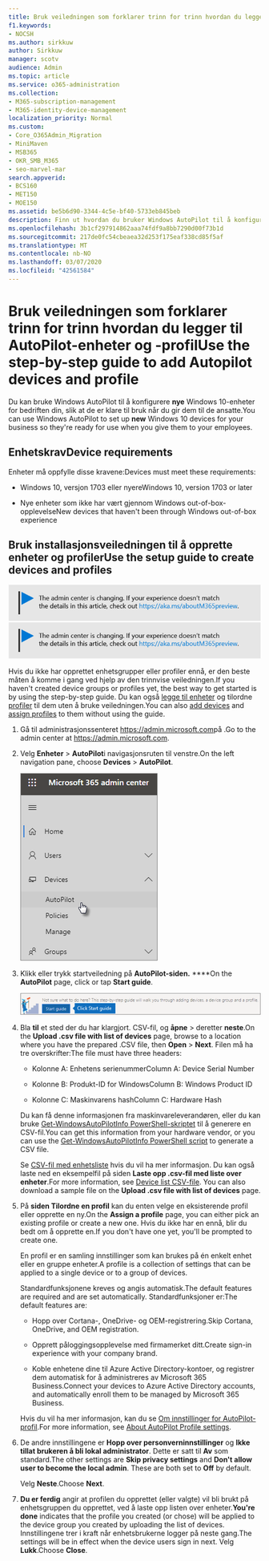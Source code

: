 ```yaml
---
title: Bruk veiledningen som forklarer trinn for trinn hvordan du legger til AutoPilot-enheter og -profil
f1.keywords:
- NOCSH
ms.author: sirkkuw
author: Sirkkuw
manager: scotv
audience: Admin
ms.topic: article
ms.service: o365-administration
ms.collection:
- M365-subscription-management
- M365-identity-device-management
localization_priority: Normal
ms.custom:
- Core_O365Admin_Migration
- MiniMaven
- MSB365
- OKR_SMB_M365
- seo-marvel-mar
search.appverid:
- BCS160
- MET150
- MOE150
ms.assetid: be5b6d90-3344-4c5e-bf40-5733eb845beb
description: Finn ut hvordan du bruker Windows AutoPilot til å konfigurere nye Windows 10-enheter for bedriften din, slik at de er klare for ansattbruk.
ms.openlocfilehash: 3b1cf297914862aaa74fdf9a8bb7290d00f73b1d
ms.sourcegitcommit: 217de0fc54cbeaea32d253f175eaf338cd85f5af
ms.translationtype: MT
ms.contentlocale: nb-NO
ms.lasthandoff: 03/07/2020
ms.locfileid: "42561584"
---
```

# <a name="use-the-step-by-step-guide-to-add-autopilot-devices-and-profile"></a><span data-ttu-id="69a1b-103">Bruk veiledningen som forklarer trinn for trinn hvordan du legger til AutoPilot-enheter og -profil</span><span class="sxs-lookup"><span data-stu-id="69a1b-103">Use the step-by-step guide to add Autopilot devices and profile</span></span>

<span data-ttu-id="69a1b-104">Du kan bruke Windows AutoPilot til å konfigurere **nye** Windows 10-enheter for bedriften din, slik at de er klare til bruk når du gir dem til de ansatte.</span><span class="sxs-lookup"><span data-stu-id="69a1b-104">You can use Windows AutoPilot to set up **new** Windows 10 devices for your business so they're ready for use when you give them to your employees.</span></span>
  
## <a name="device-requirements"></a><span data-ttu-id="69a1b-105">Enhetskrav</span><span class="sxs-lookup"><span data-stu-id="69a1b-105">Device requirements</span></span>

<span data-ttu-id="69a1b-106">Enheter må oppfylle disse kravene:</span><span class="sxs-lookup"><span data-stu-id="69a1b-106">Devices must meet these requirements:</span></span>
  
- <span data-ttu-id="69a1b-107">Windows 10, versjon 1703 eller nyere</span><span class="sxs-lookup"><span data-stu-id="69a1b-107">Windows 10, version 1703 or later</span></span>
    
- <span data-ttu-id="69a1b-108">Nye enheter som ikke har vært gjennom Windows out-of-box-opplevelse</span><span class="sxs-lookup"><span data-stu-id="69a1b-108">New devices that haven't been through Windows out-of-box experience</span></span>
    
## <a name="use-the-setup-guide-to-create-devices-and-profiles"></a><span data-ttu-id="69a1b-109">Bruk installasjonsveiledningen til å opprette enheter og profiler</span><span class="sxs-lookup"><span data-stu-id="69a1b-109">Use the setup guide to create devices and profiles</span></span>

<span data-ttu-id="69a1b-110">[![Etikett for å gi deg beskjed om at administrasjonssenteret endres. Du finner mer informasjon på aka.ms/aboutM365preview.](../media/m365admincenterchanging.png)](https://docs.microsoft.com/office365/admin/microsoft-365-admin-center-preview)</span><span class="sxs-lookup"><span data-stu-id="69a1b-110">[![Label to let you know the admin center is changing and you can find more details at aka.ms/aboutM365preview.](../media/m365admincenterchanging.png)](https://docs.microsoft.com/office365/admin/microsoft-365-admin-center-preview)</span></span>

<span data-ttu-id="69a1b-111">Hvis du ikke har opprettet enhetsgrupper eller profiler ennå, er den beste måten å komme i gang ved hjelp av den trinnvise veiledningen.</span><span class="sxs-lookup"><span data-stu-id="69a1b-111">If you haven't created device groups or profiles yet, the best way to get started is by using the step-by-step guide.</span></span> <span data-ttu-id="69a1b-112">Du kan også [legge til enheter](create-and-edit-autopilot-devices.md) og tilordne [profiler](create-and-edit-autopilot-profiles.md) til dem uten å bruke veiledningen.</span><span class="sxs-lookup"><span data-stu-id="69a1b-112">You can also [add devices](create-and-edit-autopilot-devices.md) and [assign profiles](create-and-edit-autopilot-profiles.md) to them without using the guide.</span></span> 
  
1. <span data-ttu-id="69a1b-113">Gå til administrasjonssenteret <a href="https://go.microsoft.com/fwlink/p/?linkid=837890" target="_blank">https://admin.microsoft.com</a>på .</span><span class="sxs-lookup"><span data-stu-id="69a1b-113">Go to the admin center at <a href="https://go.microsoft.com/fwlink/p/?linkid=837890" target="_blank">https://admin.microsoft.com</a>.</span></span>

2. <span data-ttu-id="69a1b-114">Velg **Enheter** \> **AutoPilot**i navigasjonsruten til venstre.</span><span class="sxs-lookup"><span data-stu-id="69a1b-114">On the left navigation pane, choose **Devices** \> **AutoPilot**.</span></span>

    ![Velg enheter i administrasjonssenteret og deretter AutoPilot.](../media/AutoPilot.png)
  
2. <span data-ttu-id="69a1b-116">Klikk eller trykk startveiledning på **AutoPilot-siden.** \*\*\*\*</span><span class="sxs-lookup"><span data-stu-id="69a1b-116">On the **AutoPilot** page, click or tap **Start guide**.</span></span>
    
    ![Click Start guide for step-by-step instructions for Autopilot.](../media/31662655-d1e6-437d-87ea-c0dec5da56f7.png)
  
3. <span data-ttu-id="69a1b-118">Bla **til** et sted der du har klargjort. CSV-fil, og **åpne** \> deretter **neste**.</span><span class="sxs-lookup"><span data-stu-id="69a1b-118">On the **Upload .csv file with list of devices** page, browse to a location where you have the prepared .CSV file, then **Open** \> **Next**.</span></span> <span data-ttu-id="69a1b-119">Filen må ha tre overskrifter:</span><span class="sxs-lookup"><span data-stu-id="69a1b-119">The file must have three headers:</span></span>
    
    - <span data-ttu-id="69a1b-120">Kolonne A: Enhetens serienummer</span><span class="sxs-lookup"><span data-stu-id="69a1b-120">Column A: Device Serial Number</span></span>
    
    - <span data-ttu-id="69a1b-121">Kolonne B: Produkt-ID for Windows</span><span class="sxs-lookup"><span data-stu-id="69a1b-121">Column B: Windows Product ID</span></span>
    
    - <span data-ttu-id="69a1b-122">Kolonne C: Maskinvarens hash</span><span class="sxs-lookup"><span data-stu-id="69a1b-122">Column C: Hardware Hash</span></span>
    
    <span data-ttu-id="69a1b-123">Du kan få denne informasjonen fra maskinvareleverandøren, eller du kan bruke [Get-WindowsAutoPilotInfo PowerShell-skriptet](https://www.powershellgallery.com/packages/Get-WindowsAutoPilotInfo) til å generere en CSV-fil.</span><span class="sxs-lookup"><span data-stu-id="69a1b-123">You can get this information from your hardware vendor, or you can use the [Get-WindowsAutoPilotInfo PowerShell script](https://www.powershellgallery.com/packages/Get-WindowsAutoPilotInfo) to generate a CSV file.</span></span> 
    
    <span data-ttu-id="69a1b-p103">Se [CSV-fil med enhetsliste](https://support.office.com/article/932e3676-2491-49f0-9177-d893d2f5276e) hvis du vil ha mer informasjon. Du kan også laste ned en eksempelfil på siden **Laste opp .csv-fil med liste over enheter**.</span><span class="sxs-lookup"><span data-stu-id="69a1b-p103">For more information, see [Device list CSV-file](https://support.office.com/article/932e3676-2491-49f0-9177-d893d2f5276e). You can also download a sample file on the **Upload .csv file with list of devices** page.</span></span> 
    
4. <span data-ttu-id="69a1b-126">På **siden Tilordne en profil** kan du enten velge en eksisterende profil eller opprette en ny.</span><span class="sxs-lookup"><span data-stu-id="69a1b-126">On the **Assign a profile** page, you can either pick an existing profile or create a new one.</span></span> <span data-ttu-id="69a1b-127">Hvis du ikke har en ennå, blir du bedt om å opprette en.</span><span class="sxs-lookup"><span data-stu-id="69a1b-127">If you don't have one yet, you'll be prompted to create one.</span></span> 
    
    <span data-ttu-id="69a1b-128">En profil er en samling innstillinger som kan brukes på én enkelt enhet eller en gruppe enheter.</span><span class="sxs-lookup"><span data-stu-id="69a1b-128">A profile is a collection of settings that can be applied to a single device or to a group of devices.</span></span>
    
    <span data-ttu-id="69a1b-129">Standardfunksjonene kreves og angis automatisk.</span><span class="sxs-lookup"><span data-stu-id="69a1b-129">The default features are required and are set automatically.</span></span> <span data-ttu-id="69a1b-130">Standardfunksjoner er:</span><span class="sxs-lookup"><span data-stu-id="69a1b-130">The default features are:</span></span>
    
    - <span data-ttu-id="69a1b-131">Hopp over Cortana-, OneDrive- og OEM-registrering.</span><span class="sxs-lookup"><span data-stu-id="69a1b-131">Skip Cortana, OneDrive, and OEM registration.</span></span>
    
    - <span data-ttu-id="69a1b-132">Opprett påloggingsopplevelse med firmamerket ditt.</span><span class="sxs-lookup"><span data-stu-id="69a1b-132">Create sign-in experience with your company brand.</span></span>
    
    - <span data-ttu-id="69a1b-133">Koble enhetene dine til Azure Active Directory-kontoer, og registrer dem automatisk for å administreres av Microsoft 365 Business.</span><span class="sxs-lookup"><span data-stu-id="69a1b-133">Connect your devices to Azure Active Directory accounts, and automatically enroll them to be managed by Microsoft 365 Business.</span></span>
    
    <span data-ttu-id="69a1b-134">Hvis du vil ha mer informasjon, kan du se [Om innstillinger for AutoPilot-profil](autopilot-profile-settings.md).</span><span class="sxs-lookup"><span data-stu-id="69a1b-134">For more information, see [About AutoPilot Profile settings](autopilot-profile-settings.md).</span></span> 
    
5. <span data-ttu-id="69a1b-135">De andre innstillingene er **Hopp over personverninnstillinger** og **Ikke tillat brukeren å bli lokal administrator**. Dette er satt til **Av** som standard.</span><span class="sxs-lookup"><span data-stu-id="69a1b-135">The other settings are **Skip privacy settings** and **Don't allow user to become the local admin**. These are both set to **Off** by default.</span></span> 
    
    <span data-ttu-id="69a1b-136">Velg **Neste**.</span><span class="sxs-lookup"><span data-stu-id="69a1b-136">Choose **Next**.</span></span>
    
6. <span data-ttu-id="69a1b-137">**Du er ferdig** angir at profilen du opprettet (eller valgte) vil bli brukt på enhetsgruppen du opprettet, ved å laste opp listen over enheter.</span><span class="sxs-lookup"><span data-stu-id="69a1b-137">**You're done** indicates that the profile you created (or chose) will be applied to the device group you created by uploading the list of devices.</span></span> <span data-ttu-id="69a1b-138">Innstillingene trer i kraft når enhetsbrukerne logger på neste gang.</span><span class="sxs-lookup"><span data-stu-id="69a1b-138">The settings will be in effect when the device users sign in next.</span></span> <span data-ttu-id="69a1b-139">Velg **Lukk**.</span><span class="sxs-lookup"><span data-stu-id="69a1b-139">Choose **Close**.</span></span>
    
